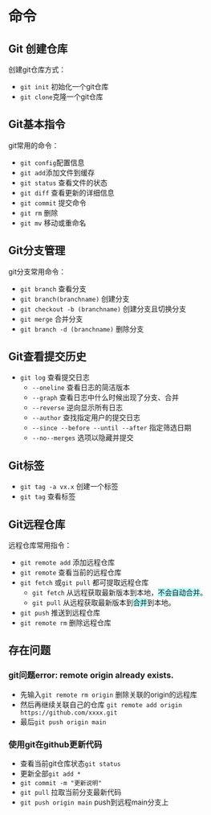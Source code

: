 # 命令
## Git 创建仓库

创建git仓库方式：
- `git init` 初始化一个git仓库
- `git clone`克隆一个git仓库 
## Git基本指令

git常用的命令：
- `git config`配置信息
- `git add`添加文件到缓存
- `git status` 查看文件的状态
- `git diff` 查看更新的详细信息
- `git commit` 提交命令
- `git rm` 删除
- `git mv` 移动或重命名

## Git分支管理

git分支常用命令：
- `git branch` 查看分支
- `git branch(branchname)` 创建分支
- `git checkout -b (branchname)` 创建分支且切换分支
- `git merge` 合并分支
- `git branch -d (branchname)` 删除分支

## Git查看提交历史

- `git log` 查看提交日志
	- `--oneline` 查看日志的简洁版本
	- `--graph` 查看日志中什么时候出现了分支、合并
	- `--reverse` 逆向显示所有日志
	- `--author` 查找指定用户的提交日志
	- `--since --before --until --after` 指定筛选日期
	- `--no--merges` 选项以隐藏并提交

## Git标签

- `git tag -a vx.x` 创建一个标签
- `git tag` 查看标签

## Git远程仓库

远程仓库常用指令：
- `git remote add` 添加远程仓库
- `git remote` 查看当前的远程仓库
- `git fetch` 或`git pull` 都可提取远程仓库
	- `git fetch` 从远程获取最新版本到本地，<span style="background:#b1ffff">不会自动合并</span>。
	- `git pull` 从远程获取最新版本到<span style="background:#b1ffff">合并</span>到本地。
- `git push` 推送到远程仓库
- `git remote rm` 删除远程仓库
## 存在问题
### git问题error: remote origin already exists.
- 先输入`git remote rm origin` 删除关联的origin的远程库
- 然后再继续关联自己的仓库 `git remote add origin https://github.com/xxxx.git`
- 最后`git push origin main` 

### 使用git在github更新代码
- 查看当前git仓库状态`git status` 
- 更新全部`git add *` 
- `git commit -m "更新说明"` 
- `git pull` 拉取当前分支最新代码
- `git push origin main` push到远程main分支上

